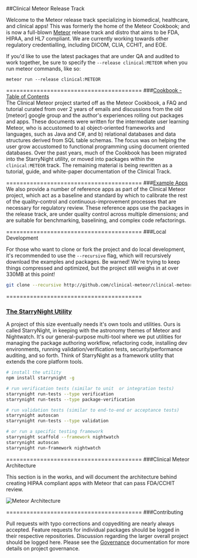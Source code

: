 ##Clinical Meteor Release Track

Welcome to the Meteor release track specializing in biomedical, healthcare, and clinical apps!  This was formerly the home of the Meteor Cookbook; and is now a full-blown [Meteor](https://github.com/meteor/meteor) release track and distro that aims to be FDA, HIPAA, and HL7 compliant.  We are currently working towards other regulatory credentialling, including DICOM, CLIA, CCHIT, and EOE.  

If you'd like to use the latest packages that are under QA and audited to work together, be sure to specify the ``--release clinical:METEOR`` when you run meteor commands, like so:

````
meteor run --release clinical:METEOR
````

========================================
###[Cookbook - Table of Contents](https://github.com/awatson1978/meteor-cookbook/blob/master/table-of-contents.md)   
The Clinical Meteor project started off as the Meteor Cookbook, a FAQ and tutorial curated from over 2 years of emails and discussions from the old [meteor] google group and the author's experiences rolling out packages and apps.  These documents were written for the intermediate user learning Meteor, who is accustomed to a) object-oriented frameworks and languages, such as Java and C#, and b) relational databases and data structures derived from SQL table schemas.  The focus was on helping the user grow accustomed to functional programming using document oriented databases.  Over the past years, much of the Cookbook has been migrated into the StarryNight utility, or moved into packages within the ``clinical:METEOR`` track.  The remaining material is being rewritten as a tutorial, guide, and white-paper documentation of the Clinical Track.


========================================
###[Example Apps](https://github.com/awatson1978/meteor-cookbook/tree/master/examples)  
We also provide a number of reference apps as part of the Clinical Meteor project, which act as a baseline and standard by which to calibrate the rest of the quality-control and continuous-improvement processes that are necessary for regulatory review.  These reference apps use the packages in the release track, are under quality control across multiple dimensions; and are suitable for benchmarking, baselining, and complex code refactorings.  

========================================
###Local Development  

For those who want to clone or fork the project and do local development, it's recommended to use the ``--recursive`` flag, which will recursively download the examples and packages.  Be warned!  We're trying to keep things compressed and optimized, but the project still weighs in at over 330MB at this point!

````bash
git clone --recursive http://github.com/clinical-meteor/clinical-meteor ClinicalMeteor
````

========================================
### [The StarryNight Utility](http://starrynight.meteor.com/)    

A project of this size eventually needs it's own tools and utilities.  Ours is called StarryNight, in keeping with the astronomy themes of Meteor and Nightwatch.  It's our general-purpose multi-tool where we put utilities for managing the package authoring workflow, refactoring code, installing dev environments, running validation/verification tests, security/performance auditing, and so forth.  Think of StarryNight as a framework utility that extends the core platform tools.

````sh
# install the utility
npm install starrynight -g

# run verification tests (similar to unit  or integration tests)
starrynight run-tests --type verification
starrynight run-tests --type package-verification

# run validation tests (similar to end-to-end or acceptance tests)
starrynight autoscan
starrynight run-tests --type validation

# or run a specific testing framework
starrynight scaffold --framework nightwatch
starrynight autoscan
starrynight run-framework nightwatch
````

========================================
###Clinical Meteor Architecture  

This section is in the works, and will document the architecture behind creating HIPAA compliant apps with Meteor that can pass FDA/CCHIT review.  

![Meteor Architecture](https://raw.githubusercontent.com/awatson1978/meteor-cookbook/master/images/Meteor%20Architecture%20-%20Dev%20to%20Prod.jpg)  



========================================
###Contributing  

Pull requests with typo corrections and copyediting are nearly always accepted.  Feature requests for individual packages should be logged in their respective repositories.  Discussion regarding the larger overall project should be logged here.  Please see the [Governance](https://github.com/awatson1978/meteor-cookbook/blob/master/cookbook/governance.md) documentation for more details on project governance.
